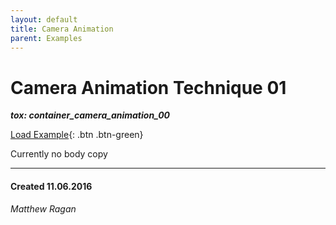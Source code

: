 ```yaml
---
layout: default
title: Camera Animation
parent: Examples
---
```


# Camera Animation Technique 01
***tox: container_camera_animation_00***  

[Load Example](?remoteTox=https://github.com/raganmd/touchdesigner-community-examples-code/blob/main/tox/container_camera_animation-00.tox?raw=true){: .btn .btn-green}

Currently no body copy

---
#### Created 11.06.2016
*Matthew Ragan*